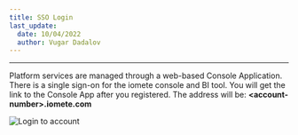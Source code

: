 ```yaml
---
title: SSO Login
last_update:
  date: 10/04/2022
  author: Vugar Dadalov
---
```


<!-- <head>
  <title>SSO Login</title>
  <meta
    name="description"
    content="SSO Login"
  />
</head> -->

___

Platform services are managed through a web-based Console Application. There is a single sign-on for the iomete console and BI tool. You will get the link to the Console App after you registered. 
The address will be: **&lt;account-number>.iomete.com**

![Login to account](/img/user-guide/sso-login.png)
